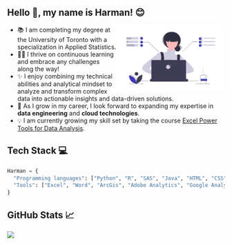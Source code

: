 ## Hello :wave:, my name is Harman! :blush:

<img align="right" alt="Women Coding" width="250" height="150" src="coding.png"> 

- 📚 I am completing my degree at the University of Toronto with a specialization in Applied Statistics.
- :woman_student: I thrive on continuous learning and embrace any challenges along the way!
- ✨ I enjoy combining my technical abilities and analytical mindset to analyze and transform complex data into actionable insights and data-driven solutions.
- 📆 As I grow in my career, I look forward to expanding my expertise in <b>data engineering</b> and <b>cloud technologies</b>.
- 💡 I am currently growing my skill set by taking the course <a href="https://www.coursera.org/programs/coursera-for-university-of-toronto-ql0lg/learn/excel-power-tools">Excel Power Tools for Data Analysis</a>.

## Tech Stack 💻

```python
Harman = {
  "Programming languages": ["Python", "R", "SAS", "Java", "HTML", "CSS"],
  "Tools": ["Excel", "Word", "ArcGis", "Adobe Analytics", "Google Analytics", "Git"],
}
```
## GitHub Stats 📈

<p>
<a href="https://github-readme-stats.vercel.app/api/top-langs/?username=harman-khehara&title_color=3f39bd&theme=buefy&hide=Shell,Swift,Kotlin,Objective-C&langs_count=8&layout=compact&card_width=275">
  <img align="left" src="https://github-readme-stats.vercel.app/api/top-langs/?username=harman-khehara&title_color=3f39bd&theme=buefy&hide=Shell,Swift,Kotlin,Objective-C&langs_count=8&layout=compact&card_width=400">
</a>







